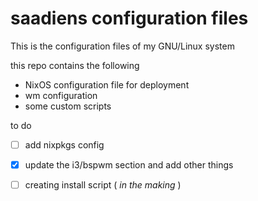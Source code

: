 # saadiens configuration files
This is the configuration files of my GNU/Linux system

this repo contains the following
+ NixOS configuration file for deployment
+ wm configuration
+ some custom scripts

to do
- [ ] add nixpkgs config
- [x] update the i3/bspwm section and add other things
- [ ] creating install script ( *in the making* )

